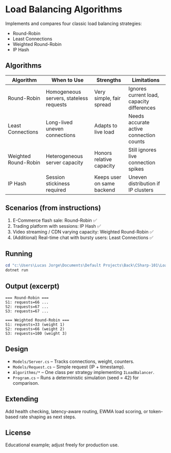 # Load Balancing Algorithms

Implements and compares four classic load balancing strategies:

- Round-Robin
- Least Connections
- Weighted Round-Robin
- IP Hash

## Algorithms

| Algorithm | When to Use | Strengths | Limitations |
|-----------|-------------|-----------|-------------|
| Round-Robin | Homogeneous servers, stateless requests | Very simple, fair spread | Ignores current load, capacity differences |
| Least Connections | Long-lived uneven connections | Adapts to live load | Needs accurate active connection counts |
| Weighted Round-Robin | Heterogeneous server capacity | Honors relative capacity | Still ignores live connection spikes |
| IP Hash | Session stickiness required | Keeps user on same backend | Uneven distribution if IP clusters |

## Scenarios (from instructions)

1. E-Commerce flash sale: Round-Robin ✅
2. Trading platform with sessions: IP Hash ✅
3. Video streaming / CDN varying capacity: Weighted Round-Robin ✅
4. (Additional) Real-time chat with bursty users: Least Connections ✅

## Running

```powershell
cd "c:\Users\Lucas Jorge\Documents\Default Projects\Back\CSharp-101\LoadBalancingAlgorithms"
dotnet run
```

## Output (excerpt)
```
=== Round-Robin ===
S1: requests=66 ...
S2: requests=67 ...
S3: requests=67 ...

=== Weighted Round-Robin ===
S1: requests≈33 (weight 1)
S2: requests≈66 (weight 2)
S3: requests≈100 (weight 3)
```

## Design

- `Models/Server.cs` – Tracks connections, weight, counters.
- `Models/Request.cs` – Simple request (IP + timestamp).
- `Algorithms/*` – One class per strategy implementing `ILoadBalancer`.
- `Program.cs` – Runs a deterministic simulation (seed = 42) for comparison.

## Extending

Add health checking, latency-aware routing, EWMA load scoring, or token-based rate shaping as next steps.

## License
Educational example; adjust freely for production use.
